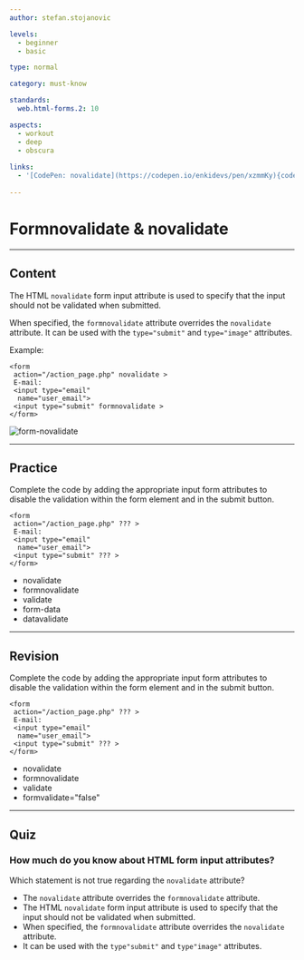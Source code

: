 ```yaml
---
author: stefan.stojanovic

levels:
  - beginner
  - basic

type: normal

category: must-know

standards:
  web.html-forms.2: 10

aspects:
  - workout
  - deep
  - obscura
  
links:
  - '[CodePen: novalidate](https://codepen.io/enkidevs/pen/xzmmKy){code}'
  
---
```

# Formnovalidate & novalidate
---
## Content

The HTML `novalidate` form input attribute is used to specify that the input should not be validated when submitted.

When specified, the `formnovalidate` attribute overrides the `novalidate` attribute. It can be used with the `type="submit"` and `type="image"` attributes.

Example:

```
<form
 action="/action_page.php" novalidate >
 E-mail:
 <input type="email"
  name="user_email">
 <input type="submit" formnovalidate >
</form>
```

![form-novalidate](%3Csvg%20xmlns%3D%22http%3A%2F%2Fwww.w3.org%2F2000%2Fsvg%22%20width%3D%22320%22%20height%3D%22106%22%3E%3Cg%20fill%3D%22none%22%20fill-rule%3D%22evenodd%22%3E%3Crect%20width%3D%22320%22%20height%3D%22106%22%20fill%3D%22%23FFF%22%20rx%3D%229%22%2F%3E%3Ctext%20fill%3D%22%23000%22%20font-family%3D%22ArialMT%2C%20Arial%22%20font-size%3D%2216%22%3E%3Ctspan%20x%3D%2220%22%20y%3D%2231%22%3EE-mail%3A%3C%2Ftspan%3E%3C%2Ftext%3E%3Cpath%20fill%3D%22%23FFF%22%20stroke%3D%22%23CCC%22%20d%3D%22M20.5%2039.5h130v18h-130z%22%2F%3E%3Ctext%20fill%3D%22%23000%22%20font-family%3D%22Arial-BoldMT%2C%20Arial%22%20font-size%3D%2211.5%22%20font-weight%3D%22bold%22%3E%3Ctspan%20x%3D%2227%22%20y%3D%2277%22%3ESubmit%3C%2Ftspan%3E%3C%2Ftext%3E%3Crect%20width%3D%2253%22%20height%3D%2217%22%20x%3D%2220.5%22%20y%3D%2264.5%22%20stroke%3D%22%23D3D3D3%22%20rx%3D%224%22%2F%3E%3C%2Fg%3E%3C%2Fsvg%3E)

<!--[View CodePen](https://codepen.io/enkidevs/pen/xzmmKy)-->

---
## Practice

Complete the code by adding the appropriate input form attributes to disable the validation within the form element and in the submit button.

```
<form
 action="/action_page.php" ??? >
 E-mail:
 <input type="email"
  name="user_email">
 <input type="submit" ??? >
</form>
```

* novalidate
* formnovalidate
* validate
* form-data
* datavalidate

---
## Revision

Complete the code by adding the appropriate input form attributes to disable the validation within the form element and in the submit button.

```
<form
 action="/action_page.php" ??? >
 E-mail:
 <input type="email"
  name="user_email">
 <input type="submit" ??? >
</form>
```
* novalidate
* formnovalidate
* validate
* formvalidate="false"


---
## Quiz

### How much do you know about HTML form input attributes?

Which statement is not true regarding the `novalidate` attribute?

* The `novalidate` attribute overrides the `formnovalidate` attribute.
* The HTML `novalidate` form input attribute is used to specify that the input should not be validated when submitted.
* When specified, the `formnovalidate` attribute overrides the `novalidate` attribute.
* It can be used with the `type"submit"` and `type"image"` attributes.
 
